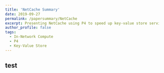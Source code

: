 ```yaml
---
title: 'NetCache Summary'
date: 2019-09-27
permalink: /papersummary/NetCache
excerpt: Presenting NetCache using P4 to speed up key-value store service.
author_profile: false
tags:
  - In-Network Compute
  - P4
  - Key-Value Store
---
```



test 
-------